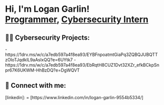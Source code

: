 <h1>Hi, I'm Logan Garlin! <br/><a href="https://github.com/logangarlin1">Programmer</a>, <a href="https://www.linkedin.com/in/logan-garlin-9554b5334/">Cybersecurity Intern</a>
<h2>👨‍💻 Cybersecurity Projects:</h2>
- https://1drv.ms/w/c/a7edb597a4f8ea93/EYBFnpoatmtGiaPq3ZQBQJUBQTTzOloTJqdkIL9aAslxQQ?e=6UYtk7
- https://1drv.ms/w/c/a7edb597a4f8ea93/EbRqtH8CUZ1Dvt32XZr_efkBCkpSnpr67K6UKWM-HhBzDQ?e=DgWQVT


<h2> 🤳 Connect with me:</h2>
[linkedin]: = [https://www.linkedin.com/in/logan-garlin-9554b5334/]


